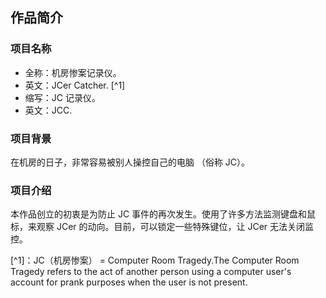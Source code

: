 ## 作品简介

### 项目名称

- 全称：机房惨案记录仪。
- 英文：JCer Catcher. [^1]
- 缩写：JC 记录仪。
- 英文：JCC.

### 项目背景

在机房的日子，非常容易被别人操控自己的电脑 （俗称 JC）。

### 项目介绍

本作品创立的初衷是为防止 JC 事件的再次发生。使用了许多方法监测键盘和鼠标，来观察 JCer 的动向。目前，可以锁定一些特殊键位，让 JCer 无法关闭监控。

[^1]：JC（机房惨案） = Computer Room Tragedy.The Computer Room Tragedy refers to the act of another person using a computer user's account for prank purposes when the user is not present.
